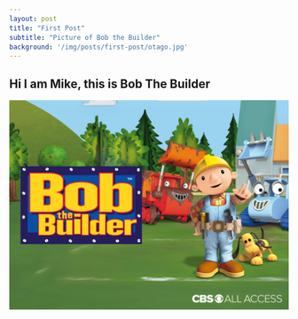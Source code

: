 ```yaml
---
layout: post
title: "First Post"
subtitle: "Picture of Bob the Builder"
background: '/img/posts/first-post/otago.jpg'
---
```


## Hi I am Mike, this is Bob The Builder

![bob](/img/posts/first-post/bobTheBuilder.jpg)
